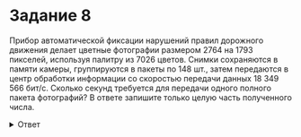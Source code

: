 # Задание 8

Прибор автоматической фиксации нарушений правил дорожного движения делает цветные фотографии размером 2764 на 1793 пикселей, используя палитру из 7026 цветов. Снимки сохраняются в памяти камеры, группируются в пакеты 
по 148 шт., затем передаются в центр обработки информации со скоростью передачи данных 18 349 566 бит/с. Сколько секунд требуется для передачи одного полного пакета фотографий? В ответе запишите только целую часть полученного числа. 

<details>
<summary>Ответ</summary>
519
</details>
